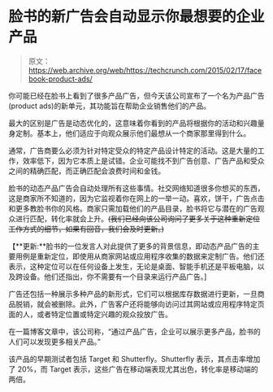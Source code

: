 # 脸书的新广告会自动显示你最想要的企业产品

> 原文：<https://web.archive.org/web/https://techcrunch.com/2015/02/17/facebook-product-ads/>

你可能已经在脸书上看到了很多产品广告，但今天该公司宣布了一个名为产品广告(product ads)的新单元，其功能旨在帮助企业销售他们的产品。

最大的区别是广告是动态优化的，这意味着你看到的产品将根据你的活动和兴趣量身定制。基本上，他们适应于向观众展示他们最想从一个商家那里得到什么。

通常，广告商要么必须为针对特定受众的特定产品设计特定的活动。这是大量的工作，效率低下，因为它本质上是试错。企业可能找不到广告创意、广告产品和受众之间的精确匹配，而正确匹配会浪费时间和金钱。

脸书的动态产品广告会自动处理所有这些事情。社交网络知道很多你想买的东西，这是商家所不知道的，因为它监视着你在网上的一举一动。喜欢，饼干，广告点击和更多教脸书你的风格。商家只需加载他们的产品目录，脸书将它与潜在的广告观众进行匹配，转化率就会上升。~~(我们已经向该公司询问了更多关于这种重新定位工作方式的细节，如果有回音，我们会及时更新。)~~

【**更新:**脸书的一位发言人对此提供了更多的背景信息，即动态产品广告的主要用例是重新定位，即使用从商家网站或应用程序收集的数据来定制广告。他们还表示，这种定位可以在任何设备上发生，无论是桌面、智能手机还是平板电脑，以及跨设备。他们还指出，你不需要有一个目录来运行产品广告。]

广告还包括一种展示多种产品的新形式，它们可以根据库存数据进行更新，一旦商品脱销，就会被删除。此外，广告客户还将能够向访问过其网站或应用程序特定页面的人，或者特定位置或特定兴趣的观众投放广告。

在一篇博客文章中，该公司称，“通过产品广告，企业可以展示更多产品，脸书的人们可以发现更多相关产品。”

该产品的早期测试者包括 Target 和 Shutterfly。Shutterfly 表示，其点击率增加了 20%，而 Target 表示，这些广告在移动端表现尤其出色，转化率是移动端的两倍。